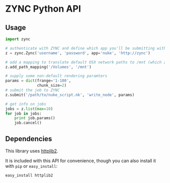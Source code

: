 # ZYNC Python API

## Usage

```python
import zync

# authenticate with ZYNC and define which app you'll be submitting with
z = zync.Zync('username', 'password', app='nuke', 'http://zync')

# add a mapping to translate default OSX network paths to /mnt (which zync defaults to)
z.add_path_mapping('/Volumes', '/mnt')

# supply some non-default rendering paramters
params = dict(frange='1-100',
              chunk_size=2)
# submit the job to ZYNC
z.submit('/path/to/nuke_script.nk', 'write_node', params)

# get info on jobs
jobs = z.list(max=10)
for job in jobs:
    print job.params()
    job.cancel()
```

## Dependencies

This library uses [httplib2](http://code.google.com/p/httplib2/).

It is included with this API for convenience, though you can also install it with `pip` or `easy_install`:

```
easy_install httplib2
```

